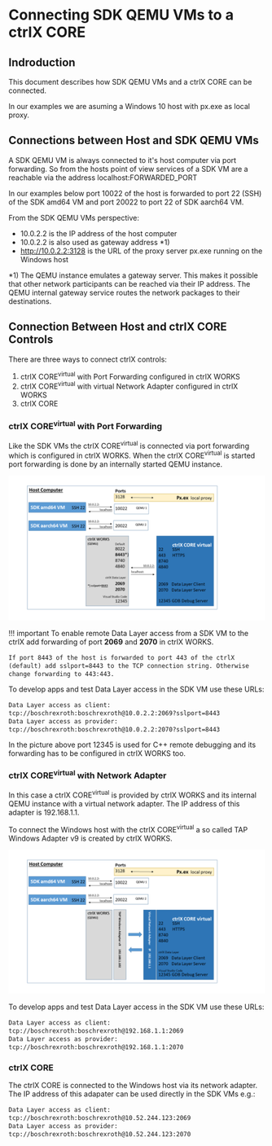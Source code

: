 # Connecting SDK QEMU VMs to a ctrlX CORE

## Indroduction

This document describes how SDK QEMU VMs and a ctrlX CORE can be connected.

In our examples we are asuming a Windows 10 host with px.exe as local proxy.

## Connections between Host and SDK QEMU VMs

A SDK QEMU VM is always connected to it's host computer via port forwarding. So from the hosts point of view services of a SDK VM are a reachable via the address localhost:FORWARDED_PORT

In our examples below port 10022 of the host is forwarded to port 22 (SSH) of the SDK amd64 VM and port 20022 to port 22 of SDK aarch64 VM.

From the SDK QEMU VMs perspective:

* 10.0.2.2 is the IP address of the host computer
* 10.0.2.2 is also used as gateway address *1)
* http://10.0.2.2:3128 is the URL of the proxy server px.exe running on the Windows host

*1) The QEMU instance emulates a gateway server. This makes it possible that other network participants can be reached via their IP address. The QEMU internal gateway service routes the network packages to their destinations.

## Connection Between Host and ctrlX CORE Controls

There are three ways to connect ctrlX controls:

1. ctrlX CORE<sup>virtual</sup> with Port Forwarding configured in ctrlX WORKS
2. ctrlX CORE<sup>virtual</sup> with virtual Network Adapter configured in ctrlX WORKS
3. ctrlX CORE

### ctrlX CORE<sup>virtual</sup> with Port Forwarding

Like the SDK VMs the ctrlX CORE<sup>virtual</sup> is connected via port forwarding which is configured in ctrlX WORKS. When the ctrlX CORE<sup>virtual</sup> is started port forwarding is done by an internally started QEMU instance.

![ctrlX CORE virtual with port forwarding](./images/ctrlx-sdk-port-forwarding.png)

!!! important
    To enable remote Data Layer access from a SDK VM to the ctrlX add forwarding of port __2069__ and __2070__ in ctrlX WORKS. 
    
    If port 8443 of the host is forwarded to port 443 of the ctrlX (default) add sslport=8443 to the TCP connection string. Otherwise change forwarding to 443:443.

To develop apps and test Data Layer access in the SDK VM use these URLs:

    Data Layer access as client: tcp://boschrexroth:boschrexroth@10.0.2.2:2069?sslport=8443
    Data Layer access as provider: tcp://boschrexroth:boschrexroth@10.0.2.2:2070?sslport=8443


In the picture above port 12345 is used for C++ remote debugging and its forwarding has to be configured in ctrlX WORKS too.

### ctrlX CORE<sup>virtual</sup> with Network Adapter

In this case a ctrlX CORE<sup>virtual</sup> is provided by ctrlX WORKS and its internal QEMU instance with a virtual network adapter. The  IP address of this adapter is 192.168.1.1.

To connect the Windows host with the ctrlX CORE<sup>virtual</sup> a so called TAP Windows Adapter v9 is created by ctrlX WORKS.

![ctrlX CORE virtual with network adapater](./images/ctrlx-sdk.png)


To develop apps and test Data Layer access in the SDK VM use these URLs:

    Data Layer access as client: tcp://boschrexroth:boschrexroth@192.168.1.1:2069
    Data Layer access as provider: tcp://boschrexroth:boschrexroth@192.168.1.1:2070


### ctrlX CORE

The ctrlX CORE is connected to the Windows host via its network adapter. The IP address of this adapater can be used directly in the SDK VMs e.g.:

    Data Layer access as client: tcp://boschrexroth:boschrexroth@10.52.244.123:2069
    Data Layer access as provider: tcp://boschrexroth:boschrexroth@10.52.244.123:2070


